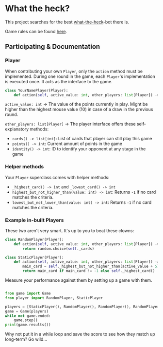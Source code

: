 # What the heck?
This project searches for the best [what-the-heck](https://boardgamegeek.com/boardgame/175/what-the-heck)-bot there is. 

Game rules can be found [here](https://en.wikipedia.org/wiki/What_the_Heck%3F#Gameplay).
## Participating & Documentation
### Player
When contributing your own `Player`, only the `action` method must be implemented. During one round in the game, each `Player`'s implementation is executed once. It acts as the interface to the game.
```python
class YourNamePlayer(Player):
    def action(self, active_value: int, other_players: list[Player]) -> int
```

`active_value: int` -> The value of the points currently in play. Might be higher than the highest mouse value (10) in case of a draw in the previous round.

`other_players: list[Player]` -> The player interface offers these self-explanatory methods:
- `cards() -> list[int]`: List of cards that player can still play this game
- `points() -> int`: Current amount of points in the  game
- `identity() -> int`: ID to identify your opponent at any stage  in the game

### Helper methods
Your `Player` superclass comes with helper methods:
- `_highest_card() -> int` and `_lowest_card() -> int`
- `highest_but_not_higher_than(value: int) -> int`: Returns `-1` if no card matches the criteria.
- `lowest_but_not_lower_than(value: int) -> int`: Returns `-1` if no card matches the criteria.


### Example in-built Players
These two aren't very smart. It's up to you to beat these clowns:
```python 
class RandomPlayer(Player):
    def action(self, active_value: int, other_players: list[Player]) -> int:
        return random.choice(self._cards)

class StaticPlayer(Player):
    def action(self, active_value: int, other_players: list[Player]) -> int:
        main_card = self._highest_but_not_higher_than(active_value + 5)
        return main_card if main_card != -1 else self._highest_card()

```

Measure your performance against them by setting up a game with them.
```python

from game import Game
from player import RandomPlayer, StaticPlayer

players = [StaticPlayer(), RandomPlayer(), RandomPlayer(), RandomPlayer()]
game = Game(players)
while not game.ended:
    game.step()
print(game.results())
```
Why not put it in a while loop and save the score to see how they match up long-term? Go wild...